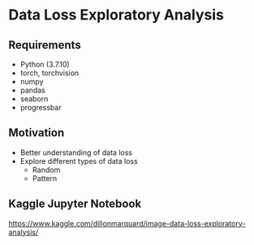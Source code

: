 # Data Loss Exploratory Analysis

## Requirements
- Python (3.7.10)
- torch, torchvision
- numpy
- pandas
- seaborn
- progressbar
## Motivation
- Better understanding of data loss
- Explore different types of data loss
  - Random
  - Pattern
## Kaggle Jupyter Notebook
https://www.kaggle.com/dillonmarquard/image-data-loss-exploratory-analysis/
